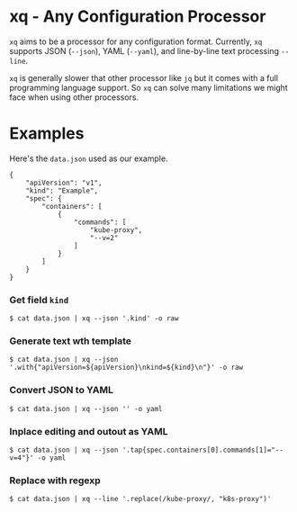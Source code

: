 xq - Any Configuration Processor
================================

`xq` aims to be a processor for any configuration format. Currently, `xq` supports JSON (`--json`), YAML (`--yaml`), and line-by-line text processing `--line`.

`xq` is generally slower that other processor like `jq` but it comes with a full programming language support. So `xq` can solve many limitations we might face when using other processors.

Examples
========

Here's the `data.json` used as our example.
```
{
    "apiVersion": "v1",
    "kind": "Example",
    "spec": {
        "containers": [
            {
                "commands": [
                    "kube-proxy",
                    "--v=2"
                ]
            }
        ]
    }
}
```

### Get field `kind`

`$ cat data.json | xq --json '.kind' -o raw` 

### Generate text wth template

`$ cat data.json | xq --json '.with{"apiVersion=${apiVersion}\nkind=${kind}\n"}' -o raw`

### Convert JSON to YAML

`$ cat data.json | xq --json '' -o yaml`

### Inplace editing and outout as YAML

`$ cat data.json | xq --json '.tap{spec.containers[0].commands[1]="--v=4"}' -o yaml`

### Replace with regexp

`$ cat data.json | xq --line '.replace(/kube-proxy/, "k8s-proxy")'`
